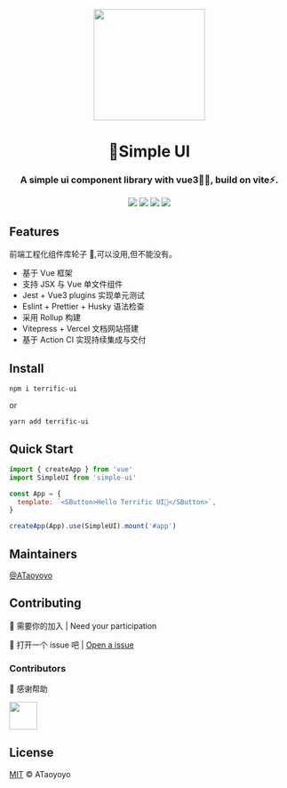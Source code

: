 <div align="center">
<img style="width:200px;" src="https://user-images.githubusercontent.com/39755480/188309691-4c8bb404-ea86-4f8c-8a75-03a97ff28b79.png" />
</div>

<h1 align="center">🔧Simple UI</h1>
<h3 align="center">A simple ui component library with vue3🏴‍☠️, build on vite⚡.</h3>
<div align="center">
  <img src="https://img.shields.io/github/issues/ATaoyoyo/t-ui" />
  <img src="https://img.shields.io/github/forks/ATaoyoyo/t-ui" />
  <img src="https://img.shields.io/github/stars/ATaoyoyo/t-ui" />
  <img src="https://img.shields.io/github/license/ATaoyoyo/t-ui" />
</div>

## Features

前端工程化组件库轮子 🚗,可以没用,但不能没有。

- 基于 Vue 框架
- 支持 JSX 与 Vue 单文件组件
- Jest + Vue3 plugins 实现单元测试
- Eslint + Prettier + Husky 语法检查
- 采用 Rollup 构建
- Vitepress + Vercel 文档网站搭建
- 基于 Action CI 实现持续集成与交付

## Install

```shell
npm i terrific-ui
```

or

```shell
yarn add terrific-ui
```

## Quick Start

```js
import { createApp } from 'vue'
import SimpleUI from 'simple-ui'

const App = {
  template: `<SButton>Hello Terrific UI👋</SButton>`,
}

createApp(App).use(SimpleUI).mount('#app')
```

## Maintainers

[@ATaoyoyo](https://github.com/ATaoyoyo)

## Contributing

🤝 需要你的加入 | Need your participation

🤔 打开一个 issue 吧 | [Open a issue](https://github.com/ATaoyoyo/t-ui/issues/new)

### Contributors

🙏 感谢帮助

<a href="https://github.com/ATaoyoyo"><img width=50 src="https://avatars.githubusercontent.com/u/39755480?v=4" /></a>

## License

[MIT](https://github.com/ataoyoyo/t-ui/blob/main/license) © ATaoyoyo
